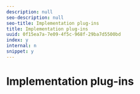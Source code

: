 ```yaml
---
description: null
seo-description: null
seo-title: Implementation plug-ins
title: Implementation plug-ins
uuid: 0f15ea7a-7e09-4f5c-968f-29ba7d5500bd
index: y
internal: n
snippet: y
---
```


# Implementation plug-ins

